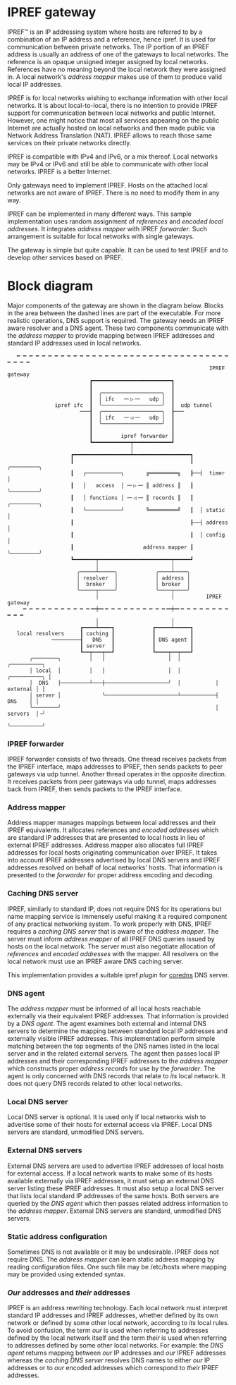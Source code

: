 # IPREF gateway

IPREF™ is an IP addressing system where hosts are referred to by a combination of an IP address and a reference, hence ipref. It is used for communication between private networks. The IP portion of an IPREF address is usually an address of one of the gateways to local networks. The reference is an opaque unsigned integer assigned by local networks. References have no meaning beyond the local network they were assigned in. A local network's _address mapper_ makes use of them to produce valid local IP addresses.

IPREF is for local networks wishing to exchange information with other local networks. It is about local-to-local, there is no intention to provide IPREF support for communication between local networks and public Internet. However, one might notice that most all services appearing on the public Internet are actually hosted on local networks and then made public via Network Address Translation (NAT). IPREF allows to reach those same services on their private networks directly.

IPREF is compatible with IPv4 and IPv6, or a mix thereof. Local networks may be IPv4 or IPv6 and still be able to communicate with other local networks. IPREF is a better Internet.

Only gateways need to implement IPREF.  Hosts on the attached local networks are not aware of IPREF. There is no need to modify them in any way.

IPREF can be implemented in many different ways. This sample implementation uses random assignment of _references_ and _encoded local addresses_. It integrates _address mapper_ with IPREF _forwarder_. Such arrangement is suitable for local networks with single gateways.

The gateway is simple but quite capable. It can be used to test IPREF and to develop other services based on IPREF.

# Block diagram

Major components of the gateway are shown in the diagram below. Blocks in the area between the dashed lines are part of the executable. For more realistic operations, DNS support is required. The gateway needs an IPREF aware resolver and a DNS agent. These two components communicate with the _address mapper_ to provide mapping between IPREF addresses and standard IP addresses used in local networks.

```
   ━ ━ ━ ━ ━ ━ ━ ━ ━ ━ ━ ━ ━ ━ ━ ━ ━ ━ ━ ━ ━ ━ ━ ━ ━ ━ ━ ━ ━ ━ ━ ━ ━ ━ ━ ━ ━ ━
                                                                IPREF gateway
                          ┏━━━━━━━━━━━━━━━━━━━━━━━━━┓
                          ┃                         ┃
                          ┃  ╭───────────────────╮  ┃
                          ┃  │ ifc   ─╴▷╶─   udp │  ┃
               ipref ifc  ┃  ╰───────────────────╯  ┃  udp tunnel
                       ───┨  ╭───────────────────╮  ┠───
                          ┃  │ ifc   ─╴◁╶─   udp │  ┃
                          ┃  ╰───────────────────╯  ┃
                          ┃                         ┃
                          ┃         ipref forwarder ┃
                          ┗━━━━━━━━━━━━┯━━━━━━━━━━━━┛
                                       │
                    ┏━━━━━━━━━━━━━━━━━━┷━━━━━━━━━━━━━━━━━━┓
                    ┃                                     ┃  ╭─────────╮
                    ┃   ┌───────────┐       ╔═════════╗   ┠──┤  timer  │
                    ┃   │   access  │ ─╴▷╶─ ║ address ║   ┃  ╰─────────╯
                    ┃   │ functions │ ─╴◁╶─ ║ records ║   ┃  ╭─────────╮
                    ┃   └───────────┘       ╚═════════╝   ┃  │ static  │
                    ┃                                     ┠──┤ address │
                    ┃                                     ┃  │ config  │
                    ┃                      address mapper ┃  ╰─────────╯
                    ┗━━━━━━━┯━━━━━━━━━━━━━━━━━━━━━━━┯━━━━━┛
                            │                       │
                      ╭─────┴─────╮            ╭────┴────╮
                      │ resolver  │            │ address │
                      │  broker   │            │ broker  │
                      ╰─────┬─────╯            ╰────┬────╯
                            │                       │          IPREF gateway
     ━ ━ ━ ━ ━ ━ ━ ━ ━ ━ ━╺━┿━╸━ ━ ━ ━ ━ ━ ━ ━ ━ ━╺━┿━╸━ ━ ━ ━ ━ ━ ━ ━ ━ ━ ━
                            │                       │
                       ┏━━━━┷━━━━┓            ┏━━━━━┷━━━━━┓
   local resolvers     ┃ caching ┃            ┃           ┃
              ─────────┨   DNS   ┃            ┃ DNS agent ┃
                       ┃ server  ┃            ┃           ┃
                       ┗━━┯━━━┯━━┛            ┗━━━━┯━━┯━━━┛
       ╭────────╮         │   │                    │  │             ╭──────────╮
       │ local  │         │   │                    │  │           ╭──────────╮ │
       │  DNS   ├─────────┴───┼────────────────────╯  │           │ external │ │
       │ server │             ╰───────────────────────┴───────────┤   DNS    │ │
       ╰────────╯                                                 │ servers  │╶╯
                                                                  ╰──────────╯
```

### IPREF forwarder

IPREF forwarder consists of two threads. One thread receives packets from the IPREF interface, maps addresses to IPREF, then sends packets to peer gateways via udp tunnel. Another thread operates in the opposite direction. It receives packets from peer gateways via udp tunnel, maps addresses back from IPREF, then sends packets to the IPREF interface.

### Address mapper

Address mapper manages mappings between local addresses and their IPREF equivalents. It allocates references and _encoded addresses_ which are standard IP addresses that are presented to local hosts in lieu of external IPREF addresses.  Address mapper also allocates full IPREF addresses for local hosts originating communication over IPREF. It takes into account IPREF addresses advertised by local DNS servers and IPREF addresses resolved on behalf of local networks' hosts. That information is presented to the _forwarder_ for proper address encoding and decoding.

### Caching DNS server

IPREF, similarly to standard IP, does not require DNS for its operations but name mapping service is immensely useful making it a required component of any practical networking system. To work properly with DNS, IPREF requires a *caching DNS server* that is aware of the *address mapper*. The server must inform *address mapper* of all IPREF DNS queries issued by hosts on the local network. The server must also negotiate allocation of _references_ and _encoded addresses_ with the mapper. All resolvers on the local network must use an IPREF aware DNS caching server.

This implementation provides a suitable ipref _plugin_ for [coredns](https://coredns.io/) DNS server.

### DNS agent

The *address mapper* must be informed of all local hosts reachable externally via their equivalent IPREF addresses. That information is provided by a *DNS agent*. The agent examines both external and internal DNS servers to determine the mapping between standard local IP addresses and externally visible IPREF addresses. This implementation perform simple matching between the top segments of the DNS names listed in the local server and in the related external servers. The agent then passes local IP addresses and their corresponding IPREF addresses to the *address mapper* which constructs proper *address records* for use by the *forwarder*. The agent is only concerned with DNS records that relate to *its* local network. It does not query DNS records related to other local networks.

### Local DNS server

Local DNS server is optional. It is used only if local networks wish to advertise some of their hosts for external access via IPREF. Local DNS servers are standard, unmodified DNS servers.

### External DNS servers

External DNS servers are used to advertise IPREF addresses of local hosts for external access. If a local network wants to make some of its hosts available externally via IPREF addresses, it must setup an external DNS server listing these IPREF addresses. It must also setup a local DNS server that lists local standard IP addresses of the same hosts. Both servers are queried by the *DNS agent* which then passes related address information to the *address mapper*. External DNS servers are standard, unmodified DNS servers.

### Static address configuration

Sometimes DNS is not available or it may be undesirable. IPREF does not require DNS. The *address mapper* can learn static address mapping by reading configuration files. One such file may be /etc/hosts where mapping may be provided using extended syntax.

### *Our* addresses and *their* addresses

IPREF is an address rewriting technology. Each local network must interpret standard IP addresses and IPREF addresses, whether defined by its own network or defined by some other local network, according to *its* local rules. To avoid confusion, the term *our* is used when referring to addresses defined by the local network itself and the term *their* is used when referring to addresses defined by some other local networks. For example: the *DNS agent* returns mapping between *our* IP addresses and *our* IPREF addresses whereas the *caching DNS server* resolves DNS names to either *our* IP addresses or to *our* encoded addresses which correspond to *their* IPREF addresses.
